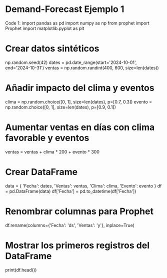 # Demand-Forecast Ejemplo 1

Code 1:
import pandas as pd
import numpy as np
from prophet import Prophet
import matplotlib.pyplot as plt

# Crear datos sintéticos
np.random.seed(42)
dates = pd.date_range(start='2024-10-01', end='2024-10-31')
ventas = np.random.randint(400, 600, size=len(dates))

# Añadir impacto del clima y eventos
clima = np.random.choice([0, 1], size=len(dates), p=[0.7, 0.3])
evento = np.random.choice([0, 1], size=len(dates), p=[0.9, 0.1])

# Aumentar ventas en días con clima favorable y eventos
ventas = ventas + clima * 200 + evento * 300

# Crear DataFrame
data = {
    'Fecha': dates,
    'Ventas': ventas,
    'Clima': clima,
    'Evento': evento
}
df = pd.DataFrame(data)
df['Fecha'] = pd.to_datetime(df['Fecha'])

# Renombrar columnas para Prophet
df.rename(columns={'Fecha': 'ds', 'Ventas': 'y'}, inplace=True)

# Mostrar los primeros registros del DataFrame
print(df.head())
